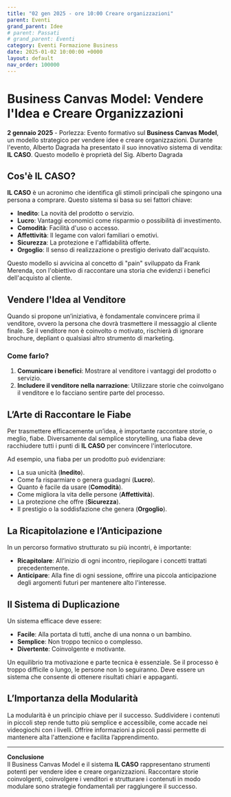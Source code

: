 ```yaml
---
title: "02 gen 2025 - ore 10:00 Creare organizzazioni"
parent: Eventi
grand_parent: Idee 
# parent: Passati
# grand_parent: Eventi
category: Eventi Formazione Business
date: 2025-01-02 10:00:00 +0000
layout: default
nav_order: 100000
---
```

# Business Canvas Model: Vendere l'Idea e Creare Organizzazioni

**2 gennaio 2025** - Porlezza: Evento formativo sul **Business Canvas Model**, un modello strategico per vendere idee e creare organizzazioni. Durante l'evento, Alberto Dagrada ha presentato il suo innovativo sistema di vendita: **IL CASO**. Questo modello è proprietà del Sig. Alberto Dagrada 

## Cos'è IL CASO?
**IL CASO** è un acronimo che identifica gli stimoli principali che spingono una persona a comprare. Questo sistema si basa su sei fattori chiave:

- **Inedito**: La novità del prodotto o servizio.
- **Lucro**: Vantaggi economici come risparmio o possibilità di investimento.
- **Comodità**: Facilità d'uso o accesso.
- **Affettività**: Il legame con valori familiari o emotivi.
- **Sicurezza**: La protezione e l'affidabilità offerte.
- **Orgoglio**: Il senso di realizzazione o prestigio derivato dall'acquisto.

Questo modello si avvicina al concetto di "pain" sviluppato da Frank Merenda, con l'obiettivo di raccontare una storia che evidenzi i benefici dell'acquisto al cliente.

## Vendere l'Idea al Venditore
Quando si propone un’iniziativa, è fondamentale convincere prima il venditore, ovvero la persona che dovrà trasmettere il messaggio al cliente finale. Se il venditore non è coinvolto o motivato, rischierà di ignorare brochure, depliant o qualsiasi altro strumento di marketing.

### Come farlo?
1. **Comunicare i benefici**: Mostrare al venditore i vantaggi del prodotto o servizio.
2. **Includere il venditore nella narrazione**: Utilizzare storie che coinvolgano il venditore e lo facciano sentire parte del processo.

## L’Arte di Raccontare le Fiabe
Per trasmettere efficacemente un’idea, è importante raccontare storie, o meglio, fiabe. Diversamente dal semplice storytelling, una fiaba deve racchiudere tutti i punti di **IL CASO** per convincere l'interlocutore.

Ad esempio, una fiaba per un prodotto può evidenziare:
- La sua unicità (**Inedito**).
- Come fa risparmiare o genera guadagni (**Lucro**).
- Quanto è facile da usare (**Comodità**).
- Come migliora la vita delle persone (**Affettività**).
- La protezione che offre (**Sicurezza**).
- Il prestigio o la soddisfazione che genera (**Orgoglio**).

## La Ricapitolazione e l’Anticipazione
In un percorso formativo strutturato su più incontri, è importante:
- **Ricapitolare**: All’inizio di ogni incontro, riepilogare i concetti trattati precedentemente.
- **Anticipare**: Alla fine di ogni sessione, offrire una piccola anticipazione degli argomenti futuri per mantenere alto l'interesse.

## Il Sistema di Duplicazione
Un sistema efficace deve essere:
- **Facile**: Alla portata di tutti, anche di una nonna o un bambino.
- **Semplice**: Non troppo tecnico o complesso.
- **Divertente**: Coinvolgente e motivante.

Un equilibrio tra motivazione e parte tecnica è essenziale. Se il processo è troppo difficile o lungo, le persone non lo seguiranno. Deve essere un sistema che consente di ottenere risultati chiari e appaganti.

## L’Importanza della Modularità
La modularità è un principio chiave per il successo. Suddividere i contenuti in piccoli step rende tutto più semplice e accessibile, come accade nei videogiochi con i livelli. Offrire informazioni a piccoli passi permette di mantenere alta l'attenzione e facilita l’apprendimento.

---

**Conclusione**  
Il Business Canvas Model e il sistema **IL CASO** rappresentano strumenti potenti per vendere idee e creare organizzazioni. Raccontare storie coinvolgenti, coinvolgere i venditori e strutturare i contenuti in modo modulare sono strategie fondamentali per raggiungere il successo.

